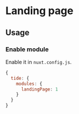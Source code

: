 # Landing page

## Usage

### Enable module

Enable it in `nuxt.config.js`.

```js
{
  tide: {
    modules: {
      landingPage: 1
    }
  }
}
```
